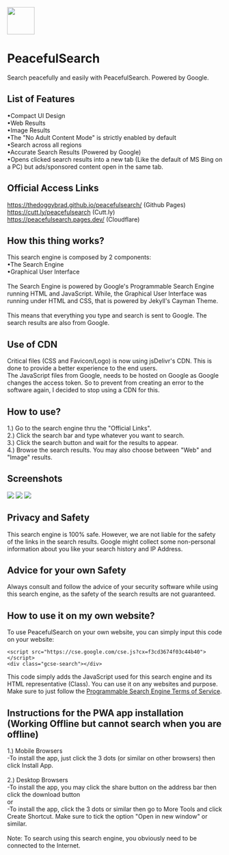 <img src="favicon.png" width="64" height="64" />

# PeacefulSearch
Search peacefully and easily with PeacefulSearch. Powered by Google.

## List of Features
•Compact UI Design
<br>
•Web Results
<br>
•Image Results
<br>
•The "No Adult Content Mode" is strictly enabled by default
<br>
•Search across all regions
<br>
•Accurate Search Results (Powered by Google)
<br>
•Opens clicked search results into a new tab (Like the default of MS Bing on a PC) but ads/sponsored content open in the same tab.


## Official Access Links
https://thedoggybrad.github.io/peacefulsearch/ (Github Pages)
<br>
https://cutt.ly/peacefulsearch (Cutt.ly)
<br>
https://peacefulsearch.pages.dev/ (Cloudflare)

## How this thing works?
This search engine is composed by 2 components:
<br>
•The Search Engine
<br>
•Graphical User Interface
<br>
<br>
The Search Engine is powered by Google's Programmable Search Engine running HTML and JavaScript. While, the Graphical User Interface was running under HTML and CSS, that is powered by Jekyll's Cayman Theme.
<br>
<br>
This means that everything you type and search is sent to Google. The search results are also from Google.

## Use of CDN
Critical files (CSS and Favicon/Logo) is now using jsDelivr's CDN. This is done to provide a better experience to the end users.
<br>
The JavaScript files from Google, needs to be hosted on Google as Google changes the access token. So to prevent from creating an error to the software again, I decided to stop using a CDN for this.




## How to use?
1.) Go to the search engine thru the "Official Links".
<br>
2.) Click the search bar and type whatever you want to search.
<br>
3.) Click the search button and wait for the results to appear.
<br>
4.) Browse the search results. You may also choose between "Web" and "Image" results.

## Screenshots
<img src ="1.jpg">
<img src ="2.jpg">
<img src ="3.jpg">

## Privacy and Safety
This search engine is 100% safe. However, we are not liable for the safety of the links in the search results. Google might collect some non-personal information about you like your search history and IP Address.

## Advice for your own Safety
Always consult and follow the advice of your security software while using this search engine, as the safety of the search results are not guaranteed.

## How to use it on my own website?
To use PeacefulSearch on your own website, you can simply input this code on your website:
```
<script src="https://cse.google.com/cse.js?cx=f3cd3674f03c44b40">
</script>
<div class="gcse-search"></div>
```
This code simply adds the JavaScript used for this search engine and its HTML representative (Class).
You can use it on any websites and purpose. Make sure to just follow the [Programmable Search Engine Terms of Service](https://support.google.com/programmable-search/answer/1714300?hl=en&ref_topic=4513742).

## Instructions for the PWA app installation (Working Offline but cannot search when you are offline)
1.) Mobile Browsers
<br>
-To install the app, just click the 3 dots (or similar on other browsers) then click Install App. 
<br>
<br>
2.) Desktop Browsers
<br>
-To install the app, you may click the share button on the address bar then click the download button
<br>
or
<br>
-To install the app, click the 3 dots or similar then go to More Tools and click Create Shortcut. Make sure to tick the option "Open in new window" or similar.
<br>
<br>
Note: To search using this search engine, you obviously need to be connected to the Internet. 
